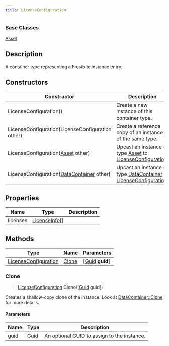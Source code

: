 ```yaml
---
title: LicenseConfiguration
---
```

### Base Classes

[Asset](Asset)

## Description

A container type representing a Frostbite instance entry.

## Constructors

| Constructor                                                                     | Description                                                                                                                     |
| ------------------------------------------------------------------------------- | ------------------------------------------------------------------------------------------------------------------------------- |
| LicenseConfiguration()                                                          | Create a new instance of this container type.                                                                                   |
| LicenseConfiguration(LicenseConfiguration other)                                | Create a reference copy of an instance of the same type.                                                                        |
| LicenseConfiguration([Asset](Asset) other)                                      | Upcast an instance of type [Asset](Asset) to [LicenseConfiguration](LicenseConfiguration).                                      |
| LicenseConfiguration([DataContainer](/vext/ref/shared/class/datacontainer) other) | Upcast an instance of type [DataContainer](/vext/ref/shared/class/datacontainer) to [LicenseConfiguration](LicenseConfiguration). |

## Properties

| Name     | Type                           | Description |
| -------- | ------------------------------ | ----------- |
| licenses | [LicenseInfo](LicenseInfo)\[\] |             |

## Methods

| Type                                         | Name            | Parameters                                     |
| -------------------------------------------- | --------------- | ---------------------------------------------- |
| [LicenseConfiguration](LicenseConfiguration) | [Clone](#clone) | \[[Guid](/vext/ref/shared/class/guid) **guid**\] |

### Clone

> [LicenseConfiguration](LicenseConfiguration) **Clone**(\[[Guid](/vext/ref/shared/class/guid) **guid**\])

Creates a shallow-copy clone of the instance. Look at [DataContainer::Clone](/vext/ref/shared/class/datacontainer#clone) for more details.

#### Parameters

| Name | Type         | Description                                 |
| ---- | ------------ | ------------------------------------------- |
| guid | [Guid](Guid) | An optional GUID to assign to the instance. |
